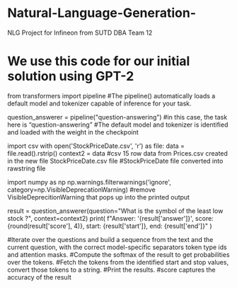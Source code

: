 # Natural-Language-Generation-
NLG Project for Infineon from SUTD DBA Team 12 

# We use this code for our initial solution using GPT-2 

from transformers import pipeline
#The pipeline() automatically loads a default model and tokenizer capable of inference for your task.

question_answerer = pipeline("question-answering")
#in this case, the task here is “question-answering”
#The default model and tokenizer is identified and loaded with the weight in the checkpoint


import csv
with open('StockPriceDate.csv', 'r') as file:
    data = file.read().rstrip() 
context2 = data
#csv 15 row data from Prices.csv created in the new file StockPriceDate.csv file 
#StockPriceDate file converted into rawstring file 

import numpy as np 
np.warnings.filterwarnings('ignore', category=np.VisibleDeprecationWarning)
#remove VisibleDeprecitionWarning that pops up into the printed output 


result = question_answerer(question="What is the symbol of the least low stock ?", context=context2)
print(
    f"Answer: '{result['answer']}', score: {round(result['score'], 4)}, start: {result['start']}, end: {result['end']}"
)

#Iterate over the questions and build a sequence from the text and the current question, with the correct model-specific separators token type ids and attention masks.
#Compute the softmax of the result to get probabilities over the tokens.
#Fetch the tokens from the identified start and stop values, convert those tokens to a string.
#Print the results.
#score captures the accuracy of the result
